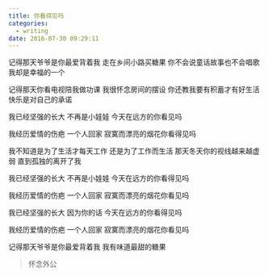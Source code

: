 ```yaml
---
title: 你看得见吗
categories:
  - writing
date: 2016-07-30 09:29:11
---
```


记得那天爷爷是你最爱背着我
走在乡间小路买糖果
你不会说童话故事也不会唱歌
我却是幸福的一个

记得那天你看电视陪我做功课
我很怀念房间的摆设
你还教我要有积蓄才有好生活
快乐是对自己的承诺

我已经坚强的长大
不再是小娃娃
今天在远方的你看见吗

我经历爱情的伤疤
一个人回家
寂寞而漂亮的烟花你看得见吗

我不知道是为了生活才每天工作
还是为了工作而生活
那天冬天你的视线越来越虚弱
直到孤独的离开了我

我已经坚强的长大
不再是小娃娃
今天在远方的你看得见吗

我经历爱情的伤疤
一个人回家
寂寞而漂亮的烟花你看见吗

我已经坚强的长大
因为你的话
今天在远方的你看得见吗

我经历爱情的伤疤
一个人回家
寂寞而漂亮的烟花你看见吗

记得那天爷爷是你最爱背着我
我有味道最甜的糖果

> 怀念外公